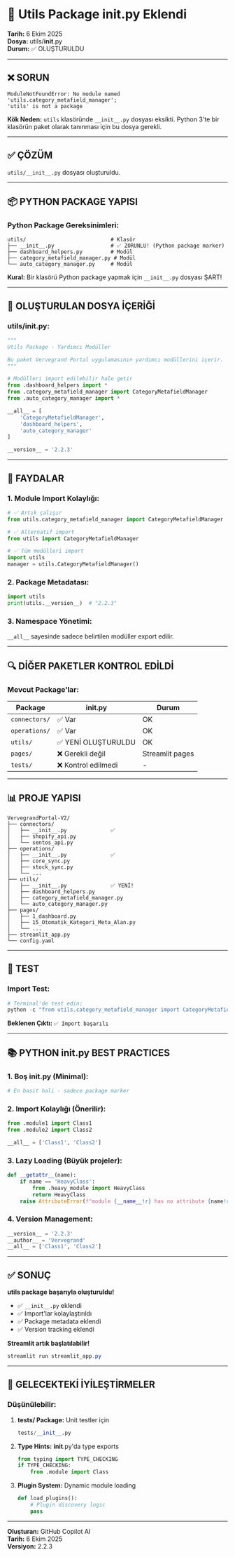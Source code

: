 # 🔧 Utils Package __init__.py Eklendi
**Tarih:** 6 Ekim 2025  
**Dosya:** utils/__init__.py  
**Durum:** ✅ OLUŞTURULDU

---

## ❌ SORUN

```
ModuleNotFoundError: No module named 'utils.category_metafield_manager'; 
'utils' is not a package
```

**Kök Neden:** `utils` klasöründe `__init__.py` dosyası eksikti. Python 3'te bir klasörün paket olarak tanınması için bu dosya gerekli.

---

## ✅ ÇÖZÜM

`utils/__init__.py` dosyası oluşturuldu.

---

## 📦 PYTHON PACKAGE YAPISI

### Python Package Gereksinimleri:

```
utils/                           # Klasör
├── __init__.py                  # ✅ ZORUNLU! (Python package marker)
├── dashboard_helpers.py         # Modül
├── category_metafield_manager.py # Modül
└── auto_category_manager.py     # Modül
```

**Kural:** Bir klasörü Python package yapmak için `__init__.py` dosyası ŞART!

---

## 📝 OLUŞTURULAN DOSYA İÇERİĞİ

### utils/__init__.py:

```python
"""
Utils Package - Yardımcı Modüller

Bu paket Vervegrand Portal uygulamasının yardımcı modüllerini içerir.
"""

# Modülleri import edilebilir hale getir
from .dashboard_helpers import *
from .category_metafield_manager import CategoryMetafieldManager
from .auto_category_manager import *

__all__ = [
    'CategoryMetafieldManager',
    'dashboard_helpers',
    'auto_category_manager'
]

__version__ = '2.2.3'
```

---

## 🎯 FAYDALAR

### 1. Module Import Kolaylığı:

```python
# ✅ Artık çalışır
from utils.category_metafield_manager import CategoryMetafieldManager

# ✅ Alternatif import
from utils import CategoryMetafieldManager

# ✅ Tüm modülleri import
import utils
manager = utils.CategoryMetafieldManager()
```

### 2. Package Metadatası:

```python
import utils
print(utils.__version__)  # "2.2.3"
```

### 3. Namespace Yönetimi:

`__all__` sayesinde sadece belirtilen modüller export edilir.

---

## 🔍 DİĞER PAKETLER KONTROL EDİLDİ

### Mevcut Package'lar:

| Package | __init__.py | Durum |
|---------|-------------|-------|
| `connectors/` | ✅ Var | OK |
| `operations/` | ✅ Var | OK |
| `utils/` | ✅ YENİ OLUŞTURULDU | OK |
| `pages/` | ❌ Gerekli değil | Streamlit pages |
| `tests/` | ❌ Kontrol edilmedi | - |

---

## 📊 PROJE YAPISI

```
VervegrandPortal-V2/
├── connectors/
│   ├── __init__.py              ✅
│   ├── shopify_api.py
│   └── sentos_api.py
├── operations/
│   ├── __init__.py              ✅
│   ├── core_sync.py
│   ├── stock_sync.py
│   └── ...
├── utils/
│   ├── __init__.py              ✅ YENİ!
│   ├── dashboard_helpers.py
│   ├── category_metafield_manager.py
│   └── auto_category_manager.py
├── pages/
│   ├── 1_dashboard.py
│   ├── 15_Otomatik_Kategori_Meta_Alan.py
│   └── ...
├── streamlit_app.py
└── config.yaml
```

---

## 🧪 TEST

### Import Test:

```python
# Terminal'de test edin:
python -c "from utils.category_metafield_manager import CategoryMetafieldManager; print('✅ Import başarılı')"
```

**Beklenen Çıktı:** `✅ Import başarılı`

---

## 📚 PYTHON __init__.py BEST PRACTICES

### 1. Boş __init__.py (Minimal):
```python
# En basit hali - sadece package marker
```

### 2. Import Kolaylığı (Önerilir):
```python
from .module1 import Class1
from .module2 import Class2

__all__ = ['Class1', 'Class2']
```

### 3. Lazy Loading (Büyük projeler):
```python
def __getattr__(name):
    if name == 'HeavyClass':
        from .heavy_module import HeavyClass
        return HeavyClass
    raise AttributeError(f"module {__name__!r} has no attribute {name!r}")
```

### 4. Version Management:
```python
__version__ = '2.2.3'
__author__ = 'Vervegrand'
__all__ = ['Class1', 'Class2']
```

---

## ✅ SONUÇ

**utils package başarıyla oluşturuldu!**

- ✅ `__init__.py` eklendi
- ✅ Import'lar kolaylaştırıldı
- ✅ Package metadata eklendi
- ✅ Version tracking eklendi

**Streamlit artık başlatılabilir!**

```powershell
streamlit run streamlit_app.py
```

---

## 🔮 GELECEKTEKİ İYİLEŞTİRMELER

### Düşünülebilir:

1. **tests/ Package:** Unit testler için
   ```python
   tests/__init__.py
   ```

2. **Type Hints:** __init__.py'da type exports
   ```python
   from typing import TYPE_CHECKING
   if TYPE_CHECKING:
       from .module import Class
   ```

3. **Plugin System:** Dynamic module loading
   ```python
   def load_plugins():
       # Plugin discovery logic
       pass
   ```

---

**Oluşturan:** GitHub Copilot AI  
**Tarih:** 6 Ekim 2025  
**Versiyon:** 2.2.3
